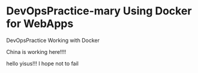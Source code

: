 # DevOpsPractice-mary Using Docker for WebApps
DevOpsPractice Working with Docker

China is working here!!!!

hello yisus!!!
I hope not to fail
